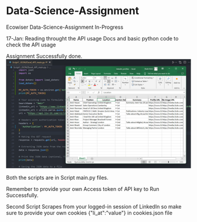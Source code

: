# Data-Science-Assignment
Ecowiser Data-Science-Assignment
In-Progress

17-Jan: Reading throught the API usage Docs and basic python code to check the API usage 

Assignment Successfully done.
![Demo](https://github.com/shaikamirgh/Data-Science-Assignment/blob/main/Working_Demo.png)

Both the scripts are in Script main.py files.

Remember to provide your own Access token of API key to Run Successfully.

Second Script Scrapes from your logged-in session of LinkedIn so make sure to provide your own cookies {"li_at":"value"} in cookies.json file